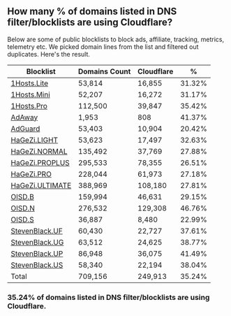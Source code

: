 ## How many % of domains listed in DNS filter/blocklists are using Cloudflare?


Below are some of public blocklists to block ads, affiliate, tracking, metrics, telemetry etc.
We picked domain lines from the list and filtered out duplicates.
Here's the result.


| Blocklist | Domains Count | Cloudflare | % |
| --- | --- | --- | --- |
| [1Hosts.Lite](https://raw.githubusercontent.com/badmojr/1Hosts/master/Lite/hosts.win) | 53,814 | 16,855 | 31.32% |
| [1Hosts.Mini](https://raw.githubusercontent.com/badmojr/1Hosts/master/mini/hosts.win) | 52,207 | 16,272 | 31.17% |
| [1Hosts.Pro](https://raw.githubusercontent.com/badmojr/1Hosts/master/Pro/hosts.win) | 112,500 | 39,847 | 35.42% |
| [AdAway](https://raw.githubusercontent.com/AdAway/adaway.github.io/master/hosts.txt) | 1,953 | 808 | 41.37% |
| [AdGuard](https://adguardteam.github.io/AdGuardSDNSFilter/Filters/filter.txt) | 53,403 | 10,904 | 20.42% |
| [HaGeZi.LIGHT](https://raw.githubusercontent.com/hagezi/dns-blocklists/main/hosts/light.txt) | 53,623 | 17,497 | 32.63% |
| [HaGeZi.NORMAL](https://raw.githubusercontent.com/hagezi/dns-blocklists/main/hosts/multi.txt) | 135,492 | 37,769 | 27.88% |
| [HaGeZi.PROPLUS](https://raw.githubusercontent.com/hagezi/dns-blocklists/main/hosts/pro.plus.txt) | 295,533 | 78,355 | 26.51% |
| [HaGeZi.PRO](https://raw.githubusercontent.com/hagezi/dns-blocklists/main/hosts/pro.txt) | 228,044 | 61,973 | 27.18% |
| [HaGeZi.ULTIMATE](https://raw.githubusercontent.com/hagezi/dns-blocklists/main/hosts/ultimate.txt) | 388,969 | 108,180 | 27.81% |
| [OISD.B](https://big.oisd.nl/dnsmasq) | 159,994 | 46,631 | 29.15% |
| [OISD.N](https://nsfw.oisd.nl/dnsmasq) | 276,532 | 129,308 | 46.76% |
| [OISD.S](https://small.oisd.nl/dnsmasq) | 36,887 | 8,480 | 22.99% |
| [StevenBlack.UF](https://raw.githubusercontent.com/StevenBlack/hosts/master/alternates/fakenews/hosts) | 60,430 | 22,727 | 37.61% |
| [StevenBlack.UG](https://raw.githubusercontent.com/StevenBlack/hosts/master/alternates/gambling/hosts) | 63,512 | 24,625 | 38.77% |
| [StevenBlack.UP](https://raw.githubusercontent.com/StevenBlack/hosts/master/alternates/porn/hosts) | 86,948 | 36,075 | 41.49% |
| [StevenBlack.US](https://raw.githubusercontent.com/StevenBlack/hosts/master/alternates/social/hosts) | 58,340 | 22,194 | 38.04% |
| Total | 709,156 | 249,913 | 35.24% |


### 35.24% of domains listed in DNS filter/blocklists are using Cloudflare.